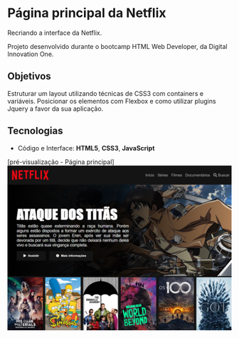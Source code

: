 # Página principal da Netflix

Recriando a interface da Netflix.

Projeto desenvolvido durante o bootcamp HTML Web Developer, da Digital Innovation One.

## Objetivos
Estruturar um layout utilizando técnicas de CSS3 com containers e variáveis. Posicionar os elementos com Flexbox e como utilizar plugins Jquery a favor da sua aplicação.

## Tecnologias
* Código e Interface: **HTML5**, **CSS3**, **JavaScript**

[pré-visualização - Página principal]
![img](img/screenshot-home-page-netflix.png)

